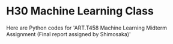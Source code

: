 # H30 Machine Learning Class
Here are Python codes for 'ART.T458 Machine Learning Midterm Assignment
(Final report assigned by Shimosaka)'

